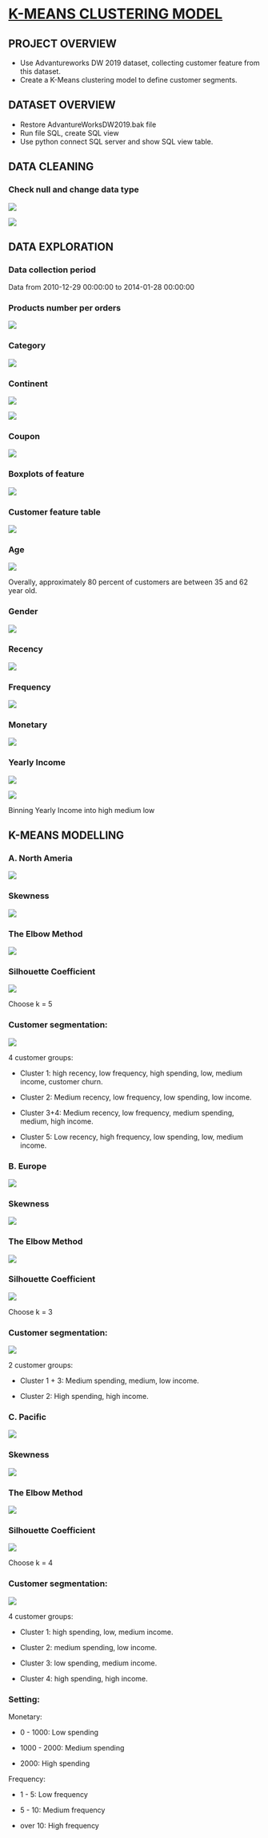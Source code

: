 # [K-MEANS CLUSTERING MODEL](https://github.com/PhamMinhThuan/K_Means_clustering)

## PROJECT OVERVIEW

- Use Advantureworks DW 2019 dataset, collecting customer feature from this dataset.
- Create a K-Means clustering model to define customer segments.

## DATASET OVERVIEW

- Restore AdvantureWorksDW2019.bak file
- Run file SQL, create SQL view
- Use python connect SQL server and show SQL view table.

## DATA CLEANING

### Check null and change data type <space><space>

![](/picture/1.PNG)

![](/picture/2.PNG)

## DATA EXPLORATION

### Data collection period <space><space>

Data from 2010-12-29 00:00:00 to 2014-01-28 00:00:00
<space><space>

### Products number per orders <space><space>

![](/picture/3.PNG)

### Category <space><space>

![](/picture/4.PNG)

### Continent <space><space>

![](/picture/5.PNG)

![](/picture/6.PNG)

### Coupon <space><space>

![](/picture/7.PNG)

### Boxplots of feature <space><space>

![](/picture/7a.PNG)

### Customer feature table <space><space>

![](/picture/7b.PNG)

### Age <space><space>

![](/picture/8.PNG)

Overally, approximately 80 percent of customers are between 35 and 62 year old. <space><space>

### Gender <space><space>

![](/picture/9.PNG)

### Recency <space><space>

![](/picture/10a.PNG)

### Frequency <space><space>

![](/picture/10b.PNG)

### Monetary <space><space>

![](/picture/10c.PNG)

### Yearly Income <space><space>

![](/picture/10.PNG)

![](/picture/11.PNG)

Binning Yearly Income into high medium low

## K-MEANS MODELLING

### A. North Ameria

![](/picture/12a.PNG)

### Skewness

![](/picture/12.PNG)

### The Elbow Method

![](/picture/15.PNG)

### Silhouette Coefficient

![](/picture/16.PNG)

Choose k = 5 <space><space>

### Customer segmentation:

![](/picture/18a.PNG)

4 customer groups: <space><space>

* Cluster 1: high recency, low frequency, high spending, low, medium income, customer churn.

* Cluster 2: Medium recency, low frequency, low spending, low income. 

* Cluster 3+4: Medium recency, low frequency, medium spending, medium, high income.

* Cluster 5: Low recency, high frequency, low spending, low, medium income.

### B. Europe

![](/picture/18a.PNG)

### Skewness

![](/picture/18.PNG)

### The Elbow Method

![](/picture/21.PNG)

### Silhouette Coefficient

![](/picture/22.PNG)

Choose k = 3 <space><space>

### Customer segmentation:

![](/picture/23.PNG)

2 customer groups: <space><space>

* Cluster 1 + 3: Medium spending, medium, low income.

* Cluster 2: High spending, high income.

### C. Pacific

![](/picture/24a.PNG)

### Skewness

![](/picture/24.PNG)

### The Elbow Method

![](/picture/27.PNG)

### Silhouette Coefficient

![](/picture/28.PNG)

Choose k = 4 <space><space>

### Customer segmentation:

![](/picture/29.PNG)

4 customer groups: <space><space>

* Cluster 1: high spending, low, medium income.

* Cluster 2:  medium spending, low income. 

* Cluster 3: low spending, medium income.

* Cluster 4: high spending, high income.

### Setting:<space><space>

Monetary:<space><space>

* 0 - 1000: Low spending

* 1000 - 2000: Medium spending

* 2000: High spending

Frequency:<space><space>

* 1 - 5: Low frequency

* 5 - 10: Medium frequency

* over 10: High frequency

